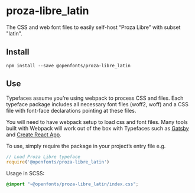 
# proza-libre_latin

The CSS and web font files to easily self-host “Proza Libre” with subset "latin".

## Install

`npm install --save @openfonts/proza-libre_latin`

## Use

Typefaces assume you’re using webpack to process CSS and files. Each typeface
package includes all necessary font files (woff2, woff) and a CSS file with
font-face declarations pointing at these files.

You will need to have webpack setup to load css and font files. Many tools built
with Webpack will work out of the box with Typefaces such as [Gatsby](https://github.com/gatsbyjs/gatsby)
and [Create React App](https://github.com/facebookincubator/create-react-app).

To use, simply require the package in your project’s entry file e.g.

```javascript
// Load Proza Libre typeface
require('@openfonts/proza-libre_latin')
```

Usage in SCSS:
```scss
@import "~@openfonts/proza-libre_latin/index.css";
```
